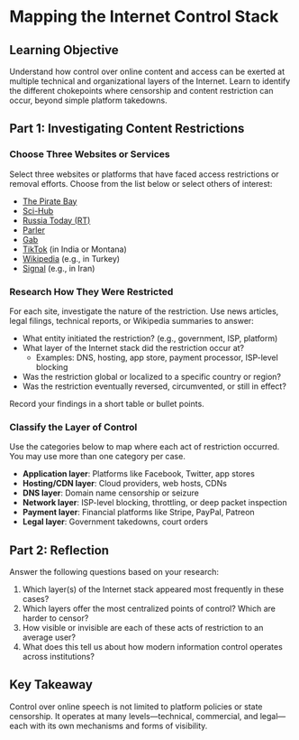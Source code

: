 # Mapping the Internet Control Stack

## Learning Objective

Understand how control over online content and access can be exerted at
multiple technical and organizational layers of the Internet. Learn to identify
the different chokepoints where censorship and content restriction can occur,
beyond simple platform takedowns.

## Part 1: Investigating Content Restrictions

### Choose Three Websites or Services

Select three websites or platforms that have faced access restrictions or
removal efforts. Choose from the list below or select others of interest:

- [The Pirate Bay](https://thepiratebay.org/)
- [Sci-Hub](https://sci-hub.se/)
- [Russia Today (RT)](https://www.rt.com/)
- [Parler](https://parler.com/)
- [Gab](https://gab.com/)
- [TikTok](https://www.tiktok.com/) (in India or Montana)
- [Wikipedia](https://www.wikipedia.org/) (e.g., in Turkey)
- [Signal](https://signal.org/) (e.g., in Iran)

### Research How They Were Restricted

For each site, investigate the nature of the restriction. Use news articles,
legal filings, technical reports, or Wikipedia summaries to answer:

- What entity initiated the restriction? (e.g., government, ISP, platform)
- What layer of the Internet stack did the restriction occur at?
  - Examples: DNS, hosting, app store, payment processor, ISP-level blocking
- Was the restriction global or localized to a specific country or region?
- Was the restriction eventually reversed, circumvented, or still in effect?

Record your findings in a short table or bullet points.

### Classify the Layer of Control

Use the categories below to map where each act of restriction occurred. You may
use more than one category per case.

- **Application layer**: Platforms like Facebook, Twitter, app stores
- **Hosting/CDN layer**: Cloud providers, web hosts, CDNs
- **DNS layer**: Domain name censorship or seizure
- **Network layer**: ISP-level blocking, throttling, or deep packet inspection
- **Payment layer**: Financial platforms like Stripe, PayPal, Patreon
- **Legal layer**: Government takedowns, court orders

## Part 2: Reflection

Answer the following questions based on your research:

1. Which layer(s) of the Internet stack appeared most frequently in these cases?
2. Which layers offer the most centralized points of control? Which are harder to censor?
3. How visible or invisible are each of these acts of restriction to an average user?
4. What does this tell us about how modern information control operates across institutions?

## Key Takeaway

Control over online speech is not limited to platform policies or state censorship. It operates at many levels—technical, commercial, and legal—each with its own mechanisms and forms of visibility.
